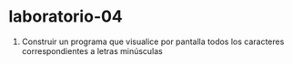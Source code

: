 # laboratorio-04
1) Construir un programa que visualice por pantalla todos los caracteres correspondientes a letras
minúsculas
